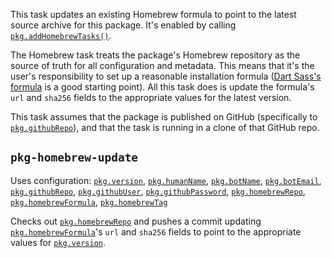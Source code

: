 This task updates an existing Homebrew formula to point to the latest source
archive for this package. It's enabled by calling [`pkg.addHomebrewTasks()`][].

[`pkg.addHomebrewTasks()`]: https://pub.dev/documentation/dart_cli_pkg/latest/cli_pkg/addHomebrewTasks.html

The Homebrew task treats the package's Homebrew repository as the source of
truth for all configuration and metadata. This means that it's the user's
responsibility to set up a reasonable installation formula ([Dart Sass's
formula][] is a good starting point). All this task does is update the formula's
`url` and `sha256` fields to the appropriate values for the latest version.

[Dart Sass's formula]: https://github.com/sass/homebrew-sass/blob/master/sass.rb

This task assumes that the package is published on GitHub (specifically to
[`pkg.githubRepo`][]), and that the task is running in a clone of that GitHub
repo.

[`pkg.githubRepo`]: https://pub.dev/documentation/dart_cli_pkg/latest/cli_pkg/githubRepo.html

## `pkg-homebrew-update`

Uses configuration: [`pkg.version`][], [`pkg.humanName`][], [`pkg.botName`][],
[`pkg.botEmail`][], [`pkg.githubRepo`][], [`pkg.githubUser`][],
[`pkg.githubPassword`][], [`pkg.homebrewRepo`][], [`pkg.homebrewFormula`][],
[`pkg.homebrewTag`][]

[`pkg.version`]: https://pub.dev/documentation/dart_cli_pkg/latest/cli_pkg/version.html
[`pkg.humanName`]: https://pub.dev/documentation/dart_cli_pkg/latest/cli_pkg/humanName.html
[`pkg.botName`]: https://pub.dev/documentation/dart_cli_pkg/latest/cli_pkg/botName.html
[`pkg.botEmail`]: https://pub.dev/documentation/dart_cli_pkg/latest/cli_pkg/botEmail.html
[`pkg.githubUser`]: https://pub.dev/documentation/dart_cli_pkg/latest/cli_pkg/githubUser.html
[`pkg.githubPassword`]: https://pub.dev/documentation/dart_cli_pkg/latest/cli_pkg/githubPassword.html
[`pkg.homebrewRepo`]: https://pub.dev/documentation/dart_cli_pkg/latest/cli_pkg/homebrewRepo.html
[`pkg.homebrewFormula`]: https://pub.dev/documentation/dart_cli_pkg/latest/cli_pkg/homebrewFormula.html
[`pkg.homebrewTag`]: https://pub.dev/documentation/dart_cli_pkg/latest/cli_pkg/homebrewTag.html

Checks out [`pkg.homebrewRepo`][] and pushes a commit updating
[`pkg.homebrewFormula`][]'s `url` and `sha256` fields to point to the
appropriate values for [`pkg.version`][].
